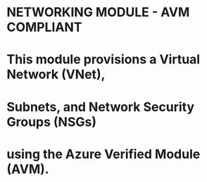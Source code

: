 # NETWORKING MODULE - AVM COMPLIANT
# This module provisions a Virtual Network (VNet),
# Subnets, and Network Security Groups (NSGs)
# using the Azure Verified Module (AVM).